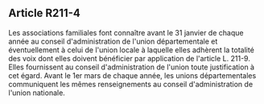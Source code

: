 ## Article R211-4

Les associations familiales font connaître avant le 31 janvier de chaque année au conseil d'administration
de l'union départementale et éventuellement à celui de l'union locale à laquelle elles adhèrent la totalité
des voix dont elles doivent bénéficier par application de l'article L. 211-9. Elles fournissent au conseil
d'administration de l'union toute justification à cet égard. Avant le 1er mars de chaque année, les unions
départementales communiquent les mêmes renseignements au conseil d'administration de l'union nationale.

